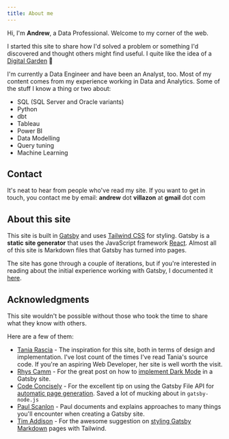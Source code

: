 ```yaml
---
title: About me
---
```


Hi, I'm **Andrew**, a Data Professional. Welcome to my corner of the web.

I started this site to share how I'd solved a problem or something I'd discovered and thought others might find useful. I quite like the idea of a [Digital Garden](https://maggieappleton.com/garden-history) 🌱

I'm currently a Data Engineer and have been an Analyst, too. Most of my content comes from my experience working in Data and Analytics. Some of the stuff I know a thing or two about:

* SQL (SQL Server and Oracle variants)
* Python
* dbt
* Tableau
* Power BI
* Data Modelling
* Query tuning
* Machine Learning

## Contact

It's neat to hear from people who've read my site. If you want to get in touch, you contact me by email: **andrew** dot **villazon** at **gmail** dot com

## About this site

This site is built in [Gatsby](https://www.gatsbyjs.com/docs) and uses [Tailwind CSS](https://tailwindcss.com/) for styling. Gatsby is a **static site generator** that uses the JavaScript framework [React](https://reactjs.org/). Almost all of this site is Markdown files that Gatsby has turned into pages.

The site has gone through a couple of iterations, but if you're interested in reading about the initial experience working with Gatsby, I documented it [here](/building-my-personal-site-in-gatsby).

## Acknowledgments

This site wouldn't be possible without those who took the time to share what they know with others. 

Here are a few of them:

* [Tania Rascia](https://www.taniarascia.com/) - The inspiration for this site, both in terms of design and implementation. I've lost count of the times I've read Tania's source code. If you're an aspiring Web Developer, her site is well worth the visit.
* [Rhys Camm](https://rhysc.me/) - For the great post on how to [implement Dark Mode](https://rhysc.me/blog/tailwind-gatsby-dark-mode) in a Gatsby site.
* [Code Concisely](https://www.codeconcisely.com/) - For the excellent tip on using the Gatsby File API for [automatic page generation](https://www.codeconcisely.com/posts/how-to-create-pages-with-gatsby-file-system-route-api/). Saved a lot of mucking about in `gatsby-node.js`
* [Paul Scanlon](https://paulie.dev/) - Paul documents and explains approaches to many things you'll encounter when creating a Gatsby site.
* [Tim Addison](https://tjaddison.com/) - For the awesome suggestion on [styling Gatsby Markdown](https://tjaddison.com/blog/2019/08/styling-markdown-tailwind-gatsby/) pages with Tailwind.